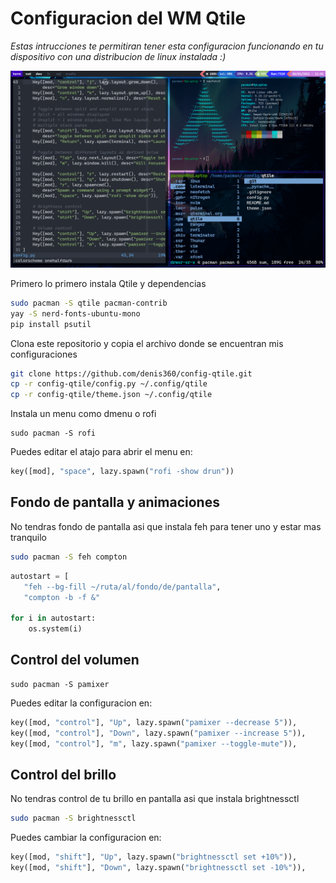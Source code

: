 # Configuracion del WM Qtile
_Estas intrucciones te permitiran tener esta configuracion funcionando en tu dispositivo con una distribucion de linux instalada :)_

![](docs/screenshot.png)

Primero lo primero instala Qtile y dependencias
```bash
sudo pacman -S qtile pacman-contrib
yay -S nerd-fonts-ubuntu-mono
pip install psutil
```

Clona este repositorio y copia el archivo donde se encuentran mis configuraciones
```bash
git clone https://github.com/denis360/config-qtile.git
cp -r config-qtile/config.py ~/.config/qtile
cp -r config-qtile/theme.json ~/.config/qtile
```

Instala un menu como dmenu o rofi
```
sudo pacman -S rofi
```
Puedes editar el atajo para abrir el menu en:
```python
key([mod], "space", lazy.spawn("rofi -show drun"))
```

## Fondo de pantalla y animaciones
No tendras fondo de pantalla asi que instala feh para tener uno y estar mas tranquilo
```bash
sudo pacman -S feh compton
```
```python
autostart = [
   "feh --bg-fill ~/ruta/al/fondo/de/pantalla",
   "compton -b -f &"

for i in autostart:
    os.system(i)
```

## Control del volumen
```
sudo pacman -S pamixer
```
Puedes editar la configuracion en:
```python
key([mod, "control"], "Up", lazy.spawn("pamixer --decrease 5")),
key([mod, "control"], "Down", lazy.spawn("pamixer --increase 5")),
key([mod, "control"], "m", lazy.spawn("pamixer --toggle-mute")),
```

## Control del brillo
No tendras control de tu brillo en pantalla asi que instala brightnessctl
```bash
sudo pacman -S brightnessctl
```
Puedes cambiar la configuracion en:
```python
key([mod, "shift"], "Up", lazy.spawn("brightnessctl set +10%")),
key([mod, "shift"], "Down", lazy.spawn("brightnessctl set -10%")),
```

